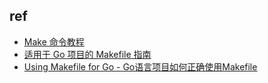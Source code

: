 

## ref
+ [Make 命令教程](http://www.ruanyifeng.com/blog/2015/02/make.html)
+ [适用于 Go 项目的 Makefile 指南](https://juejin.im/post/6844903806971412494)
+ [Using Makefile for Go - Go语言项目如何正确使用Makefile](https://colynn.github.io/2020-03-03-using_makefile/)